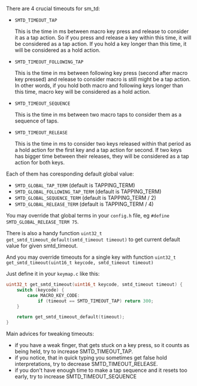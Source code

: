 There are 4 crucial timeouts for sm_td:

- `SMTD_TIMEOUT_TAP`

  This is the time in ms between macro key press and release to consider it as a tap action.
  So if you press and release a key within this time, it will be considered as a tap action. If you hold a key longer than this time, it will be considered as a hold action.


- `SMTD_TIMEOUT_FOLLOWING_TAP`

  This is the time in ms between following key press (second after macro key pressed) and release to consider macro is still might be a tap action.
  In other words, if you hold both macro and following keys longer than this time, macro key will be considered as a hold action.


- `SMTD_TIMEOUT_SEQUENCE`

  This is the time in ms between two macro taps to consider them as a sequence of taps.


- `SMTD_TIMEOUT_RELEASE`

  This is the time in ms to consider two keys released within that period as a hold action for the first key and a tap action for second.
  If two keys has bigger time between their releases, they will be considered as a tap action for both keys.


Each of them has coresponding default global value:
- `SMTD_GLOBAL_TAP_TERM` (default is TAPPING_TERM)
- `SMTD_GLOBAL_FOLLOWING_TAP_TERM` (default is TAPPING_TERM)
- `SMTD_GLOBAL_SEQUENCE_TERM` (default is TAPPING_TERM / 2)
- `SMTD_GLOBAL_RELEASE_TERM` (default is TAPPING_TERM / 4)


You may override that global terms in your `config.h` file, eg `#define SMTD_GLOBAL_RELEASE_TERM 75`.

There is also a handy function `uint32_t get_smtd_timeout_default(smtd_timeout timeout)` to get current default value for given smtd_timeout.

And you may override timeouts for a single key with function `uint32_t get_smtd_timeout(uint16_t keycode, smtd_timeout timeout)`

Just define it in your `keymap.c` like this:

```c
uint32_t get_smtd_timeout(uint16_t keycode, smtd_timeout timeout) {
    switch (keycode) {
        case MACRO_KEY_CODE:
            if (timeout == SMTD_TIMEOUT_TAP) return 300;
    }

    return get_smtd_timeout_default(timeout);
}
```

Main advices for tweaking timeouts:
- if you have a weak finger, that gets stuck on a key press, so it counts as being held, try to increase SMTD_TIMEOUT_TAP.
- if you notice, that in quick typing you sometimes get false hold interpretations, try to decrease SMTD_TIMEOUT_RELEASE.
- if you don't have enough time to make a tap sequence and it resets too early, try to increase SMTD_TIMEOUT_SEQUENCE
